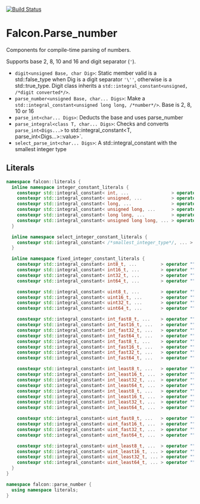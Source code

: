 [![Build Status](https://travis-ci.org/jonathanpoelen/falcon.parse_number.svg?branch=master)](https://travis-ci.org/jonathanpoelen/falcon.parse_number)

# Falcon.Parse_number

Components for compile-time parsing of numbers.

Supports base 2, 8, 10 and 16 and digit separator (`'`).

- `digit<unsigned Base, char Dig>`: Static member valid is a std::false_type when Dig is a digit separator `'\''`, otherwise is a std::true_type. Digit class inherits a `std::integral_constant<unsigned, /*digit converted*/>`.
- `parse_number<unsigned Base, char... Digs>`: Make a `std::integral_constant<unsigned long long, /*number*/>`. Base is 2, 8, 10 or 16
- `parse_int<char... Digs>`: Deducts the base and uses parse_number
- `parse_integral<class T, char... Digs>`: Checks and converts `parse_int<Digs...>` to std::integral_constant<T, parse_int<Digs...>::value>`.
- `select_parse_int<char... Digs>`: A std::integral_constant with the smallest integer type

## Literals

``` cpp
namespace falcon::literals {
  inline namespace integer_constant_literals {
    constexpr std::integral_constant< int, ...                > operator "" _c();
    constexpr std::integral_constant< unsigned, ...           > operator "" _uc();
    constexpr std::integral_constant< long, ...               > operator "" _lc();
    constexpr std::integral_constant< unsigned long, ...      > operator "" _ulc();
    constexpr std::integral_constant< long long, ...          > operator "" _llc();
    constexpr std::integral_constant< unsigned long long, ... > operator "" _ullc();
  }

  inline namespace select_integer_constant_literals {
    constexpr std::integral_constant< /*smallest_integer_type*/, ... > operator "" _ic();
  }

  inline namespace fixed_integer_constant_literals {
    constexpr std::integral_constant< int8_t, ...         > operator "" _s8();
    constexpr std::integral_constant< int16_t, ...        > operator "" _s16();
    constexpr std::integral_constant< int32_t, ...        > operator "" _s32();
    constexpr std::integral_constant< int64_t, ...        > operator "" _s64();

    constexpr std::integral_constant< uint8_t, ...        > operator "" _s8();
    constexpr std::integral_constant< uint16_t, ...       > operator "" _s16();
    constexpr std::integral_constant< uint32_t, ...       > operator "" _s32();
    constexpr std::integral_constant< uint64_t, ...       > operator "" _s64();

    constexpr std::integral_constant< int_fast8_t, ...    > operator "" _fast8();
    constexpr std::integral_constant< int_fast16_t, ...   > operator "" _fast16();
    constexpr std::integral_constant< int_fast32_t, ...   > operator "" _fast32();
    constexpr std::integral_constant< int_fast64_t, ...   > operator "" _fast64();
    constexpr std::integral_constant< int_fast8_t, ...    > operator "" _sfast8();
    constexpr std::integral_constant< int_fast16_t, ...   > operator "" _sfast16();
    constexpr std::integral_constant< int_fast32_t, ...   > operator "" _sfast32();
    constexpr std::integral_constant< int_fast64_t, ...   > operator "" _sfast64();

    constexpr std::integral_constant< int_least8_t, ...   > operator "" _least8();
    constexpr std::integral_constant< int_least16_t, ...  > operator "" _least16();
    constexpr std::integral_constant< int_least32_t, ...  > operator "" _least32();
    constexpr std::integral_constant< int_least64_t, ...  > operator "" _least64();
    constexpr std::integral_constant< int_least8_t, ...   > operator "" _sleast8();
    constexpr std::integral_constant< int_least16_t, ...  > operator "" _sleast16();
    constexpr std::integral_constant< int_least32_t, ...  > operator "" _sleast32();
    constexpr std::integral_constant< int_least64_t, ...  > operator "" _sleast64();

    constexpr std::integral_constant< uint_fast8_t, ...   > operator "" _ufast8();
    constexpr std::integral_constant< uint_fast16_t, ...  > operator "" _ufast16();
    constexpr std::integral_constant< uint_fast32_t, ...  > operator "" _ufast32();
    constexpr std::integral_constant< uint_fast64_t, ...  > operator "" _ufast64();

    constexpr std::integral_constant< uint_least8_t, ...  > operator "" _uleast8();
    constexpr std::integral_constant< uint_least16_t, ... > operator "" _uleast16();
    constexpr std::integral_constant< uint_least32_t, ... > operator "" _uleast32();
    constexpr std::integral_constant< uint_least64_t, ... > operator "" _uleast64();
  }
}

namespace falcon::parse_number {
  using namespace literals;
}
```
